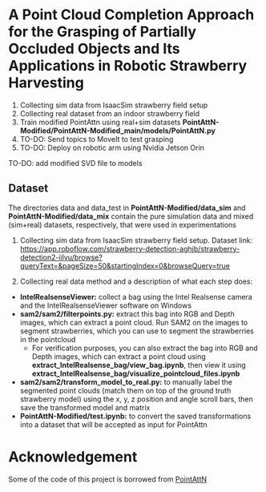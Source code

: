 # A Point Cloud Completion Approach for the Grasping of Partially Occluded Objects and Its Applications in Robotic Strawberry Harvesting

1. Collecting sim data from IsaacSim strawberry field setup
2. Collecting real dataset from an indoor strawberry field
3. Train modified PointAttn using real+sim datasets **PointAttN-Modified/PointAttN-Modified_main/models/PointAttN.py**
4. TO-DO: Send topics to MoveIt to test grasping
5. TO-DO: Deploy on robotic arm using Nvidia Jetson Orin

TO-DO: add modified SVD file to models

## Dataset
The directories data and data_test in **PointAttN-Modified/data_sim** and **PointAttN-Modified/data_mix** contain the pure simulation data and mixed (sim+real) datasets, respectively, that were used in experimentations

1. Collecting sim data from IsaacSim strawberry field setup. Dataset link: https://app.roboflow.com/strawberry-detection-aghjb/strawberry-detection2-iilvu/browse?queryText=&pageSize=50&startingIndex=0&browseQuery=true

2. Collecting real data method and a description of what each step does: 
  - **IntelRealsenseViewer:** collect a bag using the Intel Realsense camera and the IntelRealsenseViewer software on Windows
  - **sam2/sam2/filterpoints.py:** extract this bag into RGB and Depth images, which can extract a point cloud. Run SAM2 on the images to segment strawberries, which you can use to segment the strawberries in the pointcloud
    - For verification purposes, you can also extract the bag into RGB and Depth images, which can extract a point cloud using **extract_IntelRealsense_bag/view_bag.ipynb**, then view it using **extract_IntelRealsense_bag/visualize_pointcloud_files.ipynb**
  - **sam2/sam2/transform_model_to_real.py:** to manually label the segmented point clouds (match them on top of the ground truth strawberry model) using the x, y, z position and angle scroll bars, then save the transformed model and matrix
  - **PointAttN-Modified/test.ipynb:** to convert the saved transformations into a dataset that will be accepted as input for PointAttn 



# Acknowledgement
Some of the code of this project is borrowed from [PointAttN](https://github.com/ohhhyeahhh/PointAttN)
